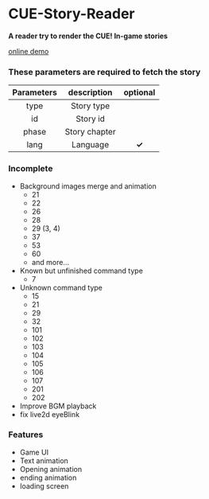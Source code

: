 # CUE-Story-Reader

**A reader try to render the CUE! In-game stories**

[online demo](https://cpk0521.github.io/CUE-Story-Reader/?type=Card&id=1130001&phase=1)

### These parameters are required to fetch the story

| Parameters  | description | optional |
| :-------------: | :-------------: | :-------------:|
|type  | Story type | |
|id  | Story id | |
|phase  | Story chapter | |
|lang  | Language  | **✓** |


### Incomplete

- Background images merge and animation
    - 21
    - 22
    - 26
    - 28
    - 29 (3, 4)
    - 37
    - 53
    - 60
    - and more...
- Known but unfinished command type
    - 7
- Unknown command type
    - 15
    - 21
    - 29
    - 32
    - 101
    - 102
    - 103
    - 104
    - 105
    - 106
    - 107
    - 201
    - 202
- Improve BGM playback
- fix live2d eyeBlink

### Features

- Game UI
- Text animation
- Opening animation
- ending animation
- loading screen


